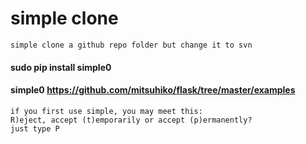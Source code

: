 # simple clone

	simple clone a github repo folder but change it to svn

#### sudo pip install simple0
#### simple0 https://github.com/mitsuhiko/flask/tree/master/examples

    if you first use simple, you may meet this:
    R)eject, accept (t)emporarily or accept (p)ermanently?
    just type P
